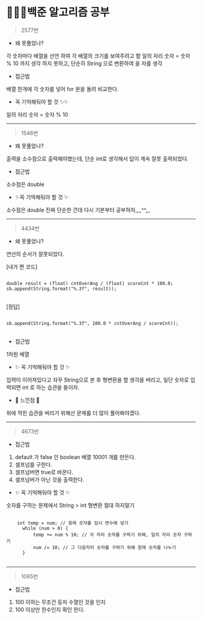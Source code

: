 # 👩🏻‍💻백준 알고리즘 공부

> 2577번
* 왜 못풀었나?

각 숫자마다 배열을 선언 하여 각 배열의 크기를 보여주려고 함
일의 자리 숫자 = 숫자 % 10 까지 생각 하지 못하고, 단순히 String 으로 변환하여 을 자를 생각
* 접근법

배열 한개에 각 숫자를 넣어 for 문을 돌려 비교한다.

* 꼭 기억해둬야 할 것 ✨✨

일의 자리 숫자 = 숫자 % 10
***
> 1546번
* 왜 못풀었나?

출력을 소수점으로 출력해야했는데, 단순 int로 생각해서 답이 계속 잘못 출력되었다.
* 접근법

소수점은 double

* ✨꼭 기억해둬야 할 것 ✨

소수점은 double 진짜 단순한 건데 다시 기본부터 공부하자,,,,^^,,,
***
> 4434번
* 왜 못풀었나?

연산의 순서가 잘못되었다.

[내가 짠 코드]
<pre>
<code>
double result = (float) cntOverAng / (float) scoreCnt * 100.0;
sb.append(String.format("%.3f", result));
</code>
</pre>
[정답]           
<pre>
<code>
sb.append(String.format("%.3f", 100.0 * cntOverAng / scoreCnt));
</code>
</pre>

* 접근법

1차원 배열

* ✨ 꼭 기억해둬야 할 것 ✨

입력이 이어져있다고 자꾸 String으로 본 후 형변환을 할 생각을 버리고, 일단 숫자로 입력되면 int 로 하는 습관을 들이자.

* 📖 느낀점 📖

위에 적힌 습관을 버리기 위해선 문제를 더 많이 풀어봐야겠다.

***
> 4673번

* 접근법

1. default 가 false 인 boolean 배열 10001 개를 만든다.
2. 셀프넘를 구한다.
3. 셀프넘버면 true로 바꾼다.
4. 셀프넘버가 아닌 것을 출력한다.

* ✨ 꼭 기억해둬야 할 것 ✨

숫자를 구하는 문제에서 String > int 형변환 절대 하지말기

<pre>
<code>
    int temp = num; // 원래 숫자를 임시 변수에 넣기
      while (num > 0) { 
          temp += num % 10; // 각 자리 숫자를 구하기 위해, 일의 자리 숫자 구하기
          num /= 10; // 그 다음자리 숫자를 구하기 위해 원래 숫자를 나누기
      }
</code>
</pre> 

***
> 1065번

* 접근법

1. 100 이하는 무조건 등차 수열인 것을 인지
2. 100 이상만 한수인지 확인 한다.


